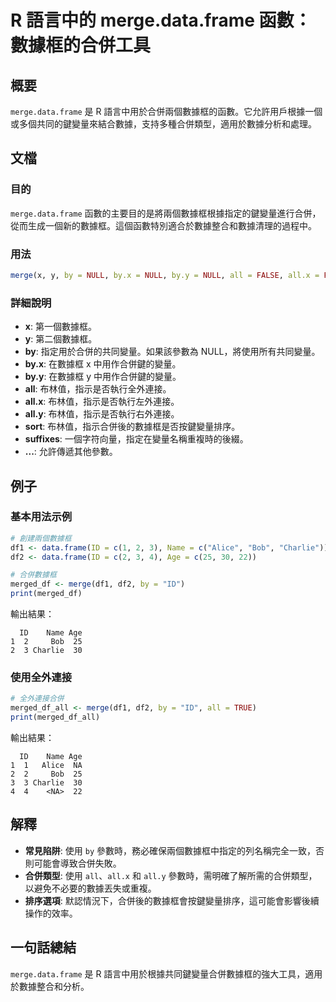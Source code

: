 <!--
Meta Description: # R 語言中的 merge.data.frame 函數：數據框的合併工具 ## 概要 `merge.data.frame` 是 R 語言中用於合併兩個數據框的函數。它允許用戶根據一個或多個共同的鍵變量來結合數據，支持多種合併類型，適用於數據分析和處理。 ## 文檔 ### 目的 `merge.da...
Meta Keywords: all, merge, data, frame, null
-->

# R 語言中的 merge.data.frame 函數：數據框的合併工具

## 概要
`merge.data.frame` 是 R 語言中用於合併兩個數據框的函數。它允許用戶根據一個或多個共同的鍵變量來結合數據，支持多種合併類型，適用於數據分析和處理。

## 文檔
### 目的
`merge.data.frame` 函數的主要目的是將兩個數據框根據指定的鍵變量進行合併，從而生成一個新的數據框。這個函數特別適合於數據整合和數據清理的過程中。

### 用法
```R
merge(x, y, by = NULL, by.x = NULL, by.y = NULL, all = FALSE, all.x = FALSE, all.y = FALSE, sort = TRUE, suffixes = c(".x", ".y"), ...)
```

### 詳細說明
- **x**: 第一個數據框。
- **y**: 第二個數據框。
- **by**: 指定用於合併的共同變量。如果該參數為 NULL，將使用所有共同變量。
- **by.x**: 在數據框 x 中用作合併鍵的變量。
- **by.y**: 在數據框 y 中用作合併鍵的變量。
- **all**: 布林值，指示是否執行全外連接。
- **all.x**: 布林值，指示是否執行左外連接。
- **all.y**: 布林值，指示是否執行右外連接。
- **sort**: 布林值，指示合併後的數據框是否按鍵變量排序。
- **suffixes**: 一個字符向量，指定在變量名稱重複時的後綴。
- **...**: 允許傳遞其他參數。

## 例子
### 基本用法示例
```R
# 創建兩個數據框
df1 <- data.frame(ID = c(1, 2, 3), Name = c("Alice", "Bob", "Charlie"))
df2 <- data.frame(ID = c(2, 3, 4), Age = c(25, 30, 22))

# 合併數據框
merged_df <- merge(df1, df2, by = "ID")
print(merged_df)
```
輸出結果：
```
  ID    Name Age
1  2     Bob  25
2  3 Charlie  30
```

### 使用全外連接
```R
# 全外連接合併
merged_df_all <- merge(df1, df2, by = "ID", all = TRUE)
print(merged_df_all)
```
輸出結果：
```
  ID    Name Age
1  1   Alice  NA
2  2     Bob  25
3  3 Charlie  30
4  4    <NA>  22
```

## 解釋
- **常見陷阱**: 使用 `by` 參數時，務必確保兩個數據框中指定的列名稱完全一致，否則可能會導致合併失敗。
- **合併類型**: 使用 `all`、`all.x` 和 `all.y` 參數時，需明確了解所需的合併類型，以避免不必要的數據丟失或重複。
- **排序選項**: 默認情況下，合併後的數據框會按鍵變量排序，這可能會影響後續操作的效率。

## 一句話總結
`merge.data.frame` 是 R 語言中用於根據共同鍵變量合併數據框的強大工具，適用於數據整合和分析。